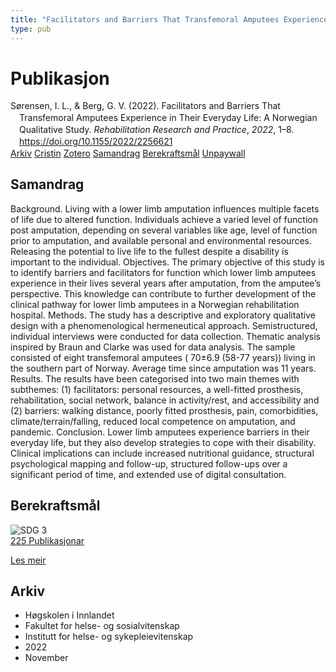 ```yaml
---
title: "Facilitators and Barriers That Transfemoral Amputees Experience in Their Everyday Life: A Norwegian Qualitative Study"
type: pub
---
```

<h1>Publikasjon</h1>
<article id="csl-bib-container-KI5MTLJ9" class="csl-bib-container">
  <div class="csl-bib-body" style="line-height: 1.35; padding-left: 1em; text-indent:-1em;">
  <div class="csl-entry">S&#xF8;rensen, I. L., &amp; Berg, G. V. (2022). Facilitators and Barriers That Transfemoral Amputees Experience in Their Everyday Life: A Norwegian Qualitative Study. <i>Rehabilitation Research and Practice</i>, <i>2022</i>, 1&#x2013;8. <a href="https://doi.org/10.1155/2022/2256621">https://doi.org/10.1155/2022/2256621</a></div>
</div>
  <div class="csl-bib-buttons">
    <a href="#taxonomy-article-KI5MTLJ9" class="csl-bib-button">Arkiv</a>
    <a href="https://app.cristin.no/results/show.jsf?id=2071310" alt="Cristin URL" class="csl-bib-button">Cristin</a>
    <a href="http://zotero.org/groups/5022929/items/KI5MTLJ9" alt="Zotero URL" class="csl-bib-button">Zotero</a>
    <a href="#abstract-article-KI5MTLJ9" class="csl-bib-button">Samandrag</a>
    <a href="#sdg-article-KI5MTLJ9" class="csl-bib-button">Berekraftsmål</a>
    <a href="https://downloads.hindawi.com/journals/rerp/2022/2256621.pdf" class="csl-bib-button">Unpaywall</a>
  </div>
  <div id="csl-bib-meta-container-KI5MTLJ9"></div>
</article>
<div id="csl-bib-meta-KI5MTLJ9" class="csl-bib-meta">
  <article id="abstract-article-KI5MTLJ9" class="abstract-article">
    <h1>Samandrag</h1>
    Background. Living with a lower limb amputation influences multiple facets of life due to altered function. Individuals achieve a varied level of function post amputation, depending on several variables like age, level of function prior to amputation, and available personal and environmental resources. Releasing the potential to live life to the fullest despite a disability is important to the individual. Objectives. The primary objective of this study is to identify barriers and facilitators for function which lower limb amputees experience in their lives several years after amputation, from the amputee’s perspective. This knowledge can contribute to further development of the clinical pathway for lower limb amputees in a Norwegian rehabilitation hospital. Methods. The study has a descriptive and exploratory qualitative design with a phenomenological hermeneutical approach. Semistructured, individual interviews were conducted for data collection. Thematic analysis inspired by Braun and Clarke was used for data analysis. The sample consisted of eight transfemoral amputees ( 70±6.9 (58-77 years)) living in the southern part of Norway. Average time since amputation was 11 years. Results. The results have been categorised into two main themes with subthemes: (1) facilitators: personal resources, a well-fitted prosthesis, rehabilitation, social network, balance in activity/rest, and accessibility and (2) barriers: walking distance, poorly fitted prosthesis, pain, comorbidities, climate/terrain/falling, reduced local competence on amputation, and pandemic. Conclusion. Lower limb amputees experience barriers in their everyday life, but they also develop strategies to cope with their disability. Clinical implications can include increased nutritional guidance, structural psychological mapping and follow-up, structured follow-ups over a significant period of time, and extended use of digital consultation.
  </article>
  <article id="sdg-article-KI5MTLJ9" class="sdg-article">
    <h1>Berekraftsmål</h1>
    <div class="sdg-container"><div id="sdg3" class="sdg">
<img src="{{< params subfolder >}}images/sdg/sdg03_no.png" class="image" alt="SDG 3">
<div class="sdg-overlay">
<a href="{{< params subfolder >}}no/archive/?sdg=3#archive" class="sdg-publication-count"><span>225</span> Publikasjonar</a>
<p><a href="https://www.fn.no/om-fn/fns-baerekraftsmaal/god-helse-og-livskvalitet?lang=nno-NO" class="sdg-read-more">Les meir</a></p>
</div>
</div></div>
  </article>
  <article id="taxonomy-article-KI5MTLJ9" class="taxonomy-article">
    <h1>Arkiv</h1>
    <ul>
      <li>Høgskolen i Innlandet</li>
      <li>Fakultet for helse- og sosialvitenskap</li>
      <li>Institutt for helse- og sykepleievitenskap</li>
      <li>2022</li>
      <li>November</li>
    </ul>
  </article>
</div>
